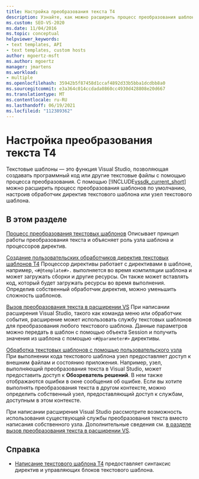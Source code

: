 ```yaml
---
title: Настройка преобразования текста T4
description: Узнайте, как можно расширить процесс преобразования шаблонов по умолчанию, настроив обработчик директив текстового шаблона или узел текстового шаблона.
ms.custom: SEO-VS-2020
ms.date: 11/04/2016
ms.topic: conceptual
helpviewer_keywords:
- text templates, API
- text templates, custom hosts
author: mgoertz-msft
ms.author: mgoertz
manager: jmartens
ms.workload:
- multiple
ms.openlocfilehash: 35942b5f87458d1ccaf4892d33b5bba1dcdbb8a0
ms.sourcegitcommit: e3a364c014ccdada0860cc4930d428808e20d667
ms.translationtype: MT
ms.contentlocale: ru-RU
ms.lasthandoff: 06/19/2021
ms.locfileid: "112389362"
---
```

# <a name="customize-t4-text-transformation"></a>Настройка преобразования текста T4

Текстовые шаблоны — это функция Visual Studio, позволяющая создавать программный код или другие текстовые файлы с помощью процесса преобразования. С помощью [!INCLUDE[vssdk_current_short](../modeling/includes/vssdk_current_short_md.md)] можно расширить процесс преобразования шаблонов по умолчанию, настроив обработчик директив текстового шаблона или узел текстового шаблона.

## <a name="in-this-section"></a>В этом разделе

 [Процесс преобразования текстовых шаблонов](../modeling/the-text-template-transformation-process.md) Описывает принцип работы преобразования текста и объясняет роль узла шаблона и процессоров директив.

 [Создание пользовательских обработчиков директив текстовых шаблонов T4](../modeling/creating-custom-t4-text-template-directive-processors.md) Процессор директивы работает с директивами в шаблоне, например, `<#@template#>.` выполняется во время компиляции шаблона и может загружать сборки и другие ресурсы. Он также может вставлять код, который будет загружать ресурсы во время выполнения. Определив собственный обработчик директив, можно уменьшить сложность шаблонов.

 [Вызов преобразования текста в расширении VS](../modeling/invoking-text-transformation-in-a-vs-extension.md) При написании расширения Visual Studio, такого как команда меню или обработчик события, расширение может использовать службу текстовых шаблонов для преобразования любого текстового шаблона. Данные параметров можно передать в шаблон с помощью объекта Session и получить значения из шаблона с помощью `<#@parameter#>` директивы.

 [Обработка текстовых шаблонов с помощью пользовательского узла](../modeling/processing-text-templates-by-using-a-custom-host.md) При выполнении кода текстового шаблона узел предоставляет доступ к внешним файлам и состоянию приложения. Например, узел, выполняющий преобразования текста в Visual Studio, может предоставить доступ к **Обозреватель решений**. В нем также отображаются ошибки в окне сообщения об ошибке. Если вы хотите выполнять преобразования текста в другом контексте, можно определить собственный узел, предоставляющий доступ к службам, доступным в этом контексте.

 При написании расширения Visual Studio рассмотрите возможность использования существующей службы преобразования текста вместо написания собственного узла. Дополнительные сведения см. [в разделе вызов преобразования текста в расширении VS](../modeling/invoking-text-transformation-in-a-vs-extension.md).

## <a name="reference"></a>Справка

- [Написание текстового шаблона T4](../modeling/writing-a-t4-text-template.md) предоставляет синтаксис директив и управляющих блоков текстового шаблона.
